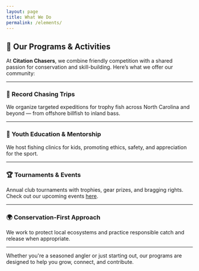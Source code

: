 ```yaml
---
layout: page
title: What We Do
permalink: /elements/
---
```


## 🧭 Our Programs & Activities

At **Citation Chasers**, we combine friendly competition with a shared passion for conservation and skill-building. Here’s what we offer our community:

---

### 🎣 **Record Chasing Trips**
We organize targeted expeditions for trophy fish across North Carolina and beyond — from offshore billfish to inland bass.

---

### 🧒 **Youth Education & Mentorship**
We host fishing clinics for kids, promoting ethics, safety, and appreciation for the sport.

---

### 🏆 **Tournaments & Events**
Annual club tournaments with trophies, gear prizes, and bragging rights. Check out our upcoming events [here](#).

---

### 🌍 **Conservation-First Approach**
We work to protect local ecosystems and practice responsible catch and release when appropriate.

---

Whether you're a seasoned angler or just starting out, our programs are designed to help you grow, connect, and contribute.

